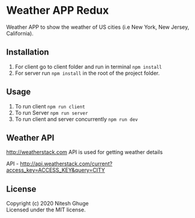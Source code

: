 # Weather APP Redux

Weather APP to show the weather of US cities (i.e New York, New Jersey, California).

## Installation

1. For client go to client folder and run in terminal ```npm install```
2. For server run ```npm install``` in the root of the project folder.


## Usage

1. To run client ```npm run client```
2. To run Server ```npm run server```
3. To run client and server concurrently ```npm run dev```

## Weather API

http://weatherstack.com API is used for getting weather details

API - http://api.weatherstack.com/current?access_key=ACCESS_KEY&query=CITY

## License
Copyright (c) 2020 Nitesh Ghuge \
Licensed under the MIT license.
